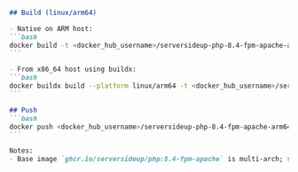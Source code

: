 ````markdown
## Build (linux/arm64)

- Native on ARM host:
```bash
docker build -t <docker_hub_username>/serversideup-php-8.4-fpm-apache-arm64:<tag> .
```

- From x86_64 host using buildx:
```bash
docker buildx build --platform linux/arm64 -t <docker_hub_username>/serversideup-php-8.4-fpm-apache-arm64:<tag> .
```

## Push
```bash
docker push <docker_hub_username>/serversideup-php-8.4-fpm-apache-arm64:<tag>
```

Notes:
- Base image `ghcr.io/serversideup/php:8.4-fpm-apache` is multi-arch; specifying `--platform linux/arm64` ensures the correct variant when building on a non-ARM machine.
````